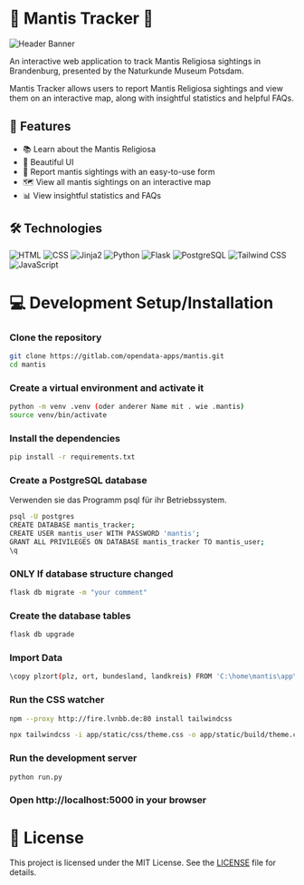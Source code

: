 # 🦗 Mantis Tracker 🦗

![Header Banner](https://i.ibb.co/fxgcjgC/image-2023-05-02-210757973.png)

An interactive web application to track Mantis Religiosa sightings in Brandenburg, presented by the Naturkunde Museum Potsdam.

Mantis Tracker allows users to report Mantis Religiosa sightings and view them on an interactive map, along with insightful statistics and helpful FAQs.

## 🌟 Features

- 📚 Learn about the Mantis Religiosa
- 🎨 Beautiful UI
- 📝 Report mantis sightings with an easy-to-use form
- 🗺️ View all mantis sightings on an interactive map
- 📊 View insightful statistics and FAQs

## 🛠️ Technologies

![HTML](https://img.shields.io/badge/-HTML-000000?style=flat&logo=HTML5)
![CSS](https://img.shields.io/badge/-CSS-000000?style=flat&logo=CSS3&logoColor=1572B6)
![Jinja2](https://img.shields.io/badge/-Jinja2-000000?style=flat&logo=jinja)
![Python](https://img.shields.io/badge/-Python-000000?style=flat&logo=python)
![Flask](https://img.shields.io/badge/-Flask-000000?style=flat&logo=flask)
![PostgreSQL](https://img.shields.io/badge/-PostgreSQL-000000?style=flat&logo=postgresql)
![Tailwind CSS](https://img.shields.io/badge/-Tailwind%20CSS-000000?style=flat&logo=tailwind-css)
![JavaScript](https://img.shields.io/badge/-JavaScript-000000?style=flat&logo=javascript)

# 💻 Development Setup/Installation

### Clone the repository
```bash
git clone https://gitlab.com/opendata-apps/mantis.git
cd mantis
```


### Create a virtual environment and activate it
```bash
python -m venv .venv (oder anderer Name mit . wie .mantis)
source venv/bin/activate
```

### Install the dependencies
```bash
pip install -r requirements.txt
```

### Create a PostgreSQL database
Verwenden sie das Programm psql für ihr Betriebssystem.
```bash
psql -U postgres
CREATE DATABASE mantis_tracker;
CREATE USER mantis_user WITH PASSWORD 'mantis';
GRANT ALL PRIVILEGES ON DATABASE mantis_tracker TO mantis_user;
\q
```

### ONLY If database structure changed 
```bash 
flask db migrate -m "your comment"
```

### Create the database tables
```bash
flask db upgrade
```

### Import Data
```bash
\copy plzort(plz, ort, bundesland, landkreis) FROM 'C:\home\mantis\app\database\ww-german-postal-codes.csv' WITH (FORMAT csv, DELIMITER ',', HEADER true, ENCODING 'utf-8')
```


### Run the CSS watcher

```bash
npm --proxy http://fire.lvnbb.de:80 install tailwindcss
```

```bash
npx tailwindcss -i app/static/css/theme.css -o app/static/build/theme.css --watch
```

### Run the development server
```bash
python run.py
``` 


### Open http://localhost:5000 in your browser

# 📝 License

This project is licensed under the MIT License. See the [LICENSE](LICENSE) file for details.
